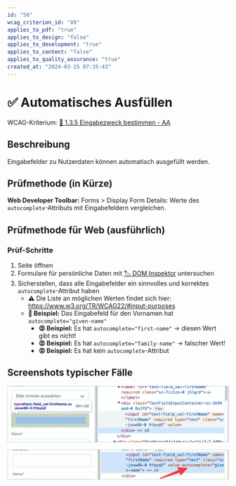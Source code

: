 ```yaml
---
id: "50"
wcag_criterion_id: "89"
applies_to_pdf: "true"
applies_to_design: "false"
applies_to_development: "true"
applies_to_content: "false"
applies_to_quality_assurance: "true"
created_at: "2024-03-15 07:35:43"
---
```


# ✅ Automatisches Ausfüllen

WCAG-Kriterium: [📜 1.3.5 Eingabezweck bestimmen - AA](..)

## Beschreibung

Eingabefelder zu Nutzerdaten können automatisch ausgefüllt werden.

## Prüfmethode (in Kürze)

**Web Developer Toolbar:** Forms > Display Form Details: Werte des `autocomplete`-Attributs mit Eingabefeldern vergleichen.

## Prüfmethode für Web (ausführlich)

### Prüf-Schritte

1. Seite öffnen
1. Formulare für persönliche Daten mit [🏷️ DOM Inspektor](/de/tags/werkzeuge/dom-inspektor) untersuchen
1. Sicherstellen, dass alle Eingabefelder ein sinnvolles und korrektes `autocomplete`-Attribut haben
    - ⚠️ Die Liste an möglichen Werten findet sich hier: <https://www.w3.org/TR/WCAG22/#input-purposes>
    - **🙂 Beispiel:** Das Eingabefeld für den Vornamen hat `autocomplete="given-name"`
        - **😡 Beispiel:** Es hat `autocomplete="first-name"` → diesen Wert gibt es nicht!
        - **😡 Beispiel:** Es hat `autocomplete="family-name"` → falscher Wert!
        - **😡 Beispiel:** Es hat kein `autocomplete`-Attribut

## Screenshots typischer Fälle

![Vorname ohne autocomplete-Attribut](images/vorname-ohne-autocomplete-attribut.png)

![Vorname mit autocomplete-Attribut](images/vorname-mit-autocomplete-attribut.png)